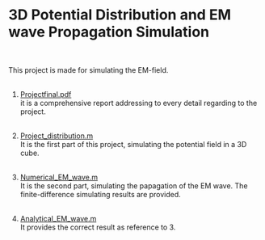 # 3D Potential Distribution and EM wave Propagation Simulation
<br>

This project is made for simulating the EM-field.<br><br>

1. [Projectfinal.pdf](https://github.com/yyywrz/PHYSICS-PROJECT/blob/master/1/projectfinal.pdf) 
<br>it is a comprehensive report addressing to every detail regarding to the project.
<br><br>

2. [Project_distribution.m](https://github.com/yyywrz/PHYSICS-PROJECT/blob/master/1/project_distribution.m)
<br>It is the first part of this project, simulating the potential field in a 3D cube. 
<br><br>
3. [Numerical_EM_wave.m](https://github.com/yyywrz/PHYSICS-PROJECT/blob/master/1/numerical_EM_wave.m)
<br>It is the second part, simulating the papagation of the EM wave. The finite-difference simulating results are provided.
<br><br>
4. [Analytical_EM_wave.m](https://github.com/yyywrz/PHYSICS-PROJECT/blob/master/1/analytical_EM_wave.m) 
<br>It provides the correct result as reference to 3.
